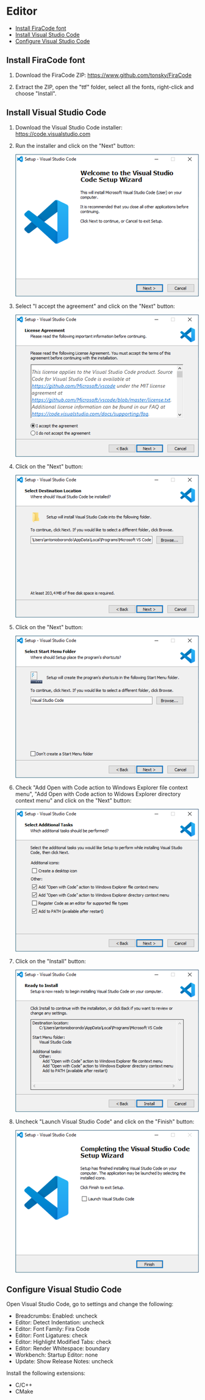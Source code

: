 # Editor

- [Install FiraCode font](#install-firacode-font)
- [Install Visual Studio Code](#install-visual-studio-code)
- [Configure Visual Studio Code](#configure-visual-studio-code)

## Install FiraCode font

1. Download the FiraCode ZIP: https://www.github.com/tonsky/FiraCode

1. Extract the ZIP, open the "ttf" folder, select all the fonts, right-click and choose "Install".

## Install Visual Studio Code

1. Download the Visual Studio Code installer: https://code.visualstudio.com

1. Run the installer and click on the "Next" button:

    ![Screenshot](images/vscode_install_01.png?raw=true)

1. Select "I accept the agreement" and click on the "Next" button:

    ![Screenshot](images/vscode_install_02.png?raw=true)

1. Click on the "Next" button:

    ![Screenshot](images/vscode_install_03.png?raw=true)

1. Click on the "Next" button:

    ![Screenshot](images/vscode_install_04.png?raw=true)

1. Check "Add Open with Code action to Windows Explorer file context menu", "Add Open with Code action to Widows Explorer directory context menu" and click on the "Next" button:

    ![Screenshot](images/vscode_install_05.png?raw=true)

1. Click on the "Install" button:

    ![Screenshot](images/vscode_install_06.png?raw=true)

1. Uncheck "Launch Visual Studio Code" and click on the "Finish" button:

    ![Screenshot](images/vscode_install_07.png?raw=true)

## Configure Visual Studio Code

Open Visual Studio Code, go to settings and change the following:

- Breadcrumbs: Enabled: uncheck
- Editor: Detect Indentation: uncheck
- Editor: Font Family: Fira Code
- Editor: Font Ligatures: check
- Editor: Highlight Modified Tabs: check
- Editor: Render Whitespace: boundary
- Workbench: Startup Editor: none
- Update: Show Release Notes: uncheck

Install the following extensions:

- C/C++
- CMake
